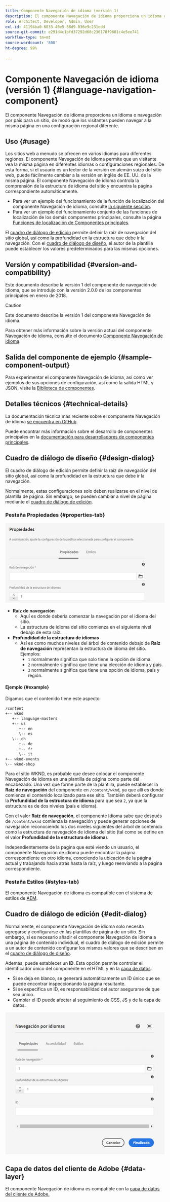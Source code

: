 ```yaml
---
title: Componente Navegación de idioma (versión 1)
description: El componente Navegación de idioma proporciona un idioma o navegación por país para un sitio, de modo que los visitantes pueden navegar a la misma página en una configuración regional diferente.
role: Architect, Developer, Admin, User
exl-id: 41194ba0-6833-40e5-88d9-036e9c231edd
source-git-commit: e291d4c1bfd37292d68c236178f9681c4e5ee741
workflow-type: tm+mt
source-wordcount: '800'
ht-degree: 99%

---
```


# Componente Navegación de idioma (versión 1) {#language-navigation-component}

El componente Navegación de idioma proporciona un idioma o navegación por país para un sitio, de modo que los visitantes pueden navegar a la misma página en una configuración regional diferente.

## Uso {#usage}

Los sitios web a menudo se ofrecen en varios idiomas para diferentes regiones. El componente Navegación de idioma permite que un visitante vea la misma página en diferentes idiomas o configuraciones regionales. De esta forma, si el usuario es un lector de la versión en alemán suizo del sitio web, puede fácilmente cambiar a la versión en inglés de EE. UU. de la misma página. El componente Navegación de idioma controla la comprensión de la estructura de idioma del sitio y encuentra la página correspondiente automáticamente.

* Para ver un ejemplo del funcionamiento de la función de localización del componente Navegación de idioma, consulte [la siguiente sección](#example).
* Para ver un ejemplo del funcionamiento conjunto de las funciones de localización de los demás componentes principales, consulte la página [Funciones de localización de Componentes principales](/help/get-started/localization.md).

El [cuadro de diálogo de edición](#edit-dialog) permite definir la raíz de navegación del sitio global, así como la profundidad en la estructura que debe ir la navegación. Con el [cuadro de diálogo de diseño](#design-dialog), el autor de la plantilla puede establecer los valores predeterminados para las mismas opciones.

## Versión y compatibilidad {#version-and-compatibility}

Este documento describe la versión 1 del componente de navegación de idioma, que se introdujo con la versión 2.0.0 de los componentes principales en enero de 2018.

>[!CAUTION]
>
>Este documento describe la versión 1 del componente Navegación de idioma.
>
>Para obtener más información sobre la versión actual del componente Navegación de idioma, consulte el documento [Componente Navegación de idioma](/help/components/language-navigation.md).

## Salida del componente de ejemplo {#sample-component-output}

Para experimentar el componente Navegación de idioma, así como ver ejemplos de sus opciones de configuración, así como la salida HTML y JSON, visite la [Biblioteca de componentes](https://adobe.com/go/aem_cmp_library_langnav_es).

## Detalles técnicos {#technical-details}

La documentación técnica más reciente sobre el componente Navegación de idioma [se encuentra en GitHub](https://adobe.com/go/aem_cmp_tech_langnav_v1_es).

Puede encontrar más información sobre el desarrollo de componentes principales en la [documentación para desarrolladores de componentes principales](/help/developing/overview.md).

## Cuadro de diálogo de diseño {#design-dialog}

El cuadro de diálogo de edición permite definir la raíz de navegación del sitio global, así como la profundidad en la estructura que debe ir la navegación.

Normalmente, estas configuraciones solo deben realizarse en el nivel de plantilla de página. Sin embargo, se pueden cambiar a nivel de página mediante el [cuadro de diálogo de edición](#edit-dialog).

### Pestaña Propiedades {#properties-tab}

![Cuadro de diálogo de diseño del componente Navegación de idioma](/help/assets/language-navigation-design.png)

* **Raíz de navegación**
   * Aquí es donde debería comenzar la navegación por el idioma del sitio.
   * La estructura de idioma del sitio comienza en el siguiente nivel debajo de esta raíz.
* **Profundidad de la estructura de idiomas**
   * Así es como muchos niveles del árbol de contenido debajo de **Raíz de navegación** representan la estructura de idioma del sitio. Ejemplos:
      * `1` normalmente significa que solo tiene la opción de idioma.
      * `2` normalmente significa que tiene una elección de idioma y país.
      * `3` normalmente significa que tiene una opción de idioma, país y región.

#### Ejemplo {#example}

Digamos que el contenido tiene este aspecto:

```
/content
+-- wknd
   +-- language-masters
   +-- us
      +-- en
      \-- es
   \-- ch
      +-- de
      +-- fr
      \-- it
+-- wknd-events
\-- wknd-shop
```

Para el sitio WKND, es probable que desee colocar el componente Navegación de idioma en una plantilla de página como parte del encabezado. Una vez que forme parte de la plantilla, puede establecer la **Raíz de navegación** del componente en `/content/wknd`, ya que allí es donde comienza el contenido localizado para ese sitio. También deberá configurar la **Profundidad de la estructura de idioma** para que sea `2`, ya que la estructura es de dos niveles (país e idioma).

Con el valor **Raíz de navegación**, el componente Idioma sabe que después de `/content/wknd` comienza la navegación y puede generar opciones de navegación reconociendo los dos niveles siguientes del árbol de contenido como la estructura de navegación de idioma del sitio (tal como se define en el valor **Profundidad de la estructura de idioma**).

Independientemente de la página que esté viendo un usuario, el componente Navegación de idioma puede encontrar la página correspondiente en otro idioma, conociendo la ubicación de la página actual y trabajando hacia atrás hasta la raíz, y luego reenviando a la página correspondiente.

### Pestaña Estilos {#styles-tab}

El componente Navegación de idioma es compatible con el sistema de estilos de [AEM](/help/get-started/authoring.md#component-styling).

## Cuadro de diálogo de edición {#edit-dialog}

Normalmente, el componente Navegación de idioma solo necesita agregarse y configurarse en las plantillas de página de un sitio. Sin embargo, si es necesario añadir el componente Navegación de idioma a una página de contenido individual, el cuadro de diálogo de edición permite a un autor de contenido configurar los mismos valores que se describen en el [cuadro de diálogo de diseño](#design-dialog).

Además, puede establecer un **ID**. Esta opción permite controlar el identificador único del componente en el HTML y en la [capa de datos](/help/developing/data-layer/overview.md).

* Si se deja en blanco, se generará automáticamente un ID único que se puede encontrar inspeccionando la página resultante.
* Si se especifica un ID, es responsabilidad del autor asegurarse de que sea único.
* Cambiar el ID puede afectar al seguimiento de CSS, JS y de la capa de datos.

![Cuadro de diálogo de edición del componente Navegación de idioma](/help/assets/language-navigation-edit.png)

## Capa de datos del cliente de Adobe {#data-layer}

El componente Navegación de idioma es compatible con la [capa de datos del cliente de Adobe.](/help/developing/data-layer/overview.md)
